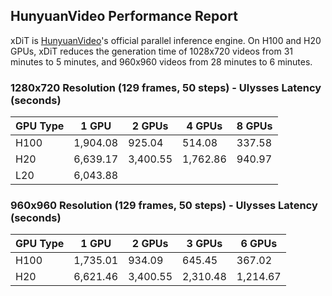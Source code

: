 ## HunyuanVideo Performance Report

xDiT is [HunyuanVideo](https://github.com/Tencent/HunyuanVideo?tab=readme-ov-file#-parallel-inference-on-multiple-gpus-by-xdit)'s official parallel inference engine. On H100 and H20 GPUs, xDiT reduces the generation time of 1028x720 videos from 31 minutes to 5 minutes, and 960x960 videos from 28 minutes to 6 minutes.

### 1280x720 Resolution (129 frames, 50 steps) - Ulysses Latency (seconds)

<center>

| GPU Type | 1 GPU | 2 GPUs | 4 GPUs | 8 GPUs |
|----------|--------|---------|---------|---------|
| H100 | 1,904.08 | 925.04 | 514.08 | 337.58 |
| H20 | 6,639.17 | 3,400.55 | 1,762.86 | 940.97 |
| L20 | 6,043.88 | | | |

</center>

### 960x960 Resolution (129 frames, 50 steps) - Ulysses Latency (seconds)

<center>

| GPU Type | 1 GPU | 2 GPUs | 3 GPUs | 6 GPUs |
|----------|--------|---------|---------|---------|
| H100 | 1,735.01 | 934.09 | 645.45 | 367.02 |
| H20 | 6,621.46 | 3,400.55 | 2,310.48 | 1,214.67 |

</center>
